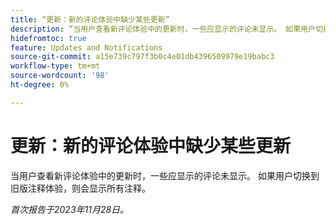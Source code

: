 ```yaml
---
title: “更新：新的评论体验中缺少某些更新”
description: “当用户查看新评论体验中的更新时，一些应显示的评论未显示。 如果用户切换到旧版评论体验，则会显示所有评论。”
hidefromtoc: true
feature: Updates and Notifications
source-git-commit: a15e739c797f3b0c4e01db4396509979e19babc3
workflow-type: tm+mt
source-wordcount: '98'
ht-degree: 0%

---
```



# 更新：新的评论体验中缺少某些更新

当用户查看新评论体验中的更新时，一些应显示的评论未显示。 如果用户切换到旧版注释体验，则会显示所有注释。

_首次报告于2023年11月28日。_
